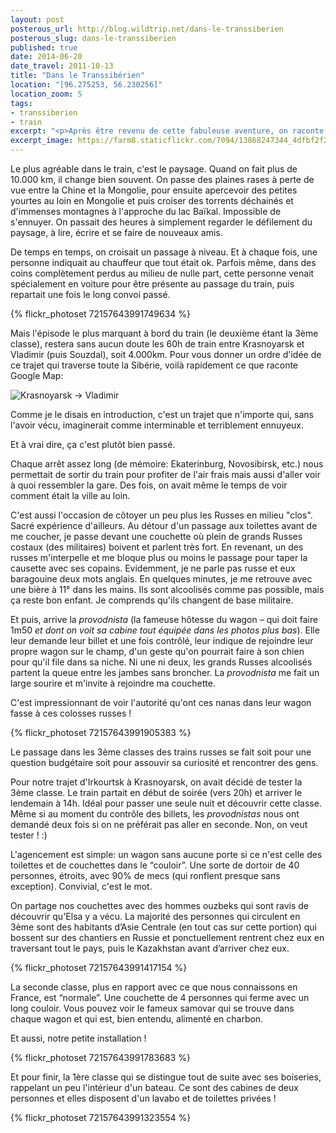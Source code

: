 ```yaml
---
layout: post
posterous_url: http://blog.wildtrip.net/dans-le-transsiberien
posterous_slug: dans-le-transsiberien
published: true
date: 2014-06-20
date_travel: 2011-10-13
title: "Dans le Transsibérien"
location: "[96.275253, 56.230256]"
location_zoom: 5
tags:
- transsiberien
- train
excerpt: "<p>Après être revenu de cette fabuleuse aventure, on raconte sans complexe que passer 60h d'affiler dans un train, ça passe plutôt vite. Même si les aprioris français pour les <i>longs</i> trajets en train sont plutôt “quoi, 6h pour aller à Bayonne, mais c'est ultra méga long !!”.</p><p>Enfin, c'est aussi l'occasion de vous montrer les différentes classes du Transsibérien: de la 1ère à la 3ème.</p>"
excerpt_image: https://farm8.staticflickr.com/7094/13868247344_4dfbf2f270_c.jpg
---
```


Le plus agréable dans le train, c'est le paysage. Quand on fait plus de 10.000 km, il change bien souvent. On passe des plaines rases à perte de vue entre la Chine et la Mongolie, pour ensuite apercevoir des petites yourtes au loin en Mongolie et puis croiser des torrents déchainés et d'immenses montagnes à l'approche du lac Baïkal. Impossible de s'ennuyer. On passait des heures à simplement regarder le défilement du paysage, à lire, écrire et se faire de nouveaux amis.

De temps en temps, on croisait un passage à niveau. Et à chaque fois, une personne indiquait au chauffeur que tout était ok. Parfois même, dans des coins complètement perdus au milieu de nulle part, cette personne venait spécialement en voiture pour être présente au passage du train, puis repartait une fois le long convoi passé.

{% flickr_photoset 72157643991749634 %}

Mais l'épisode le plus marquant à bord du train (le deuxième étant la 3ème classe), restera sans aucun doute les 60h de train entre Krasnoyarsk et Vladimir (puis Souzdal), soit 4.000km. Pour vous donner un ordre d'idée de ce trajet qui traverse toute la Sibérie, voilà rapidement ce que raconte Google Map:

![Krasnoyarsk → Vladimir](http://f.cl.ly/items/0g463r111N2b1c3e0x28/Image%202014-04-25%20at%2010.29.29%20PM.png)

Comme je le disais en introduction, c'est un trajet que n'importe qui, sans l'avoir vécu, imaginerait comme interminable et terriblement ennuyeux.

Et à vrai dire, ça c'est plutôt bien passé.

Chaque arrêt assez long (de mémoire: Ekaterinburg, Novosibirsk, etc.) nous permettait de sortir du train pour profiter de l'air frais mais aussi d'aller voir à quoi ressembler la gare. Des fois, on avait même le temps de voir comment était la ville au loin.

C'est aussi l'occasion de côtoyer un peu plus les Russes en milieu "clos". Sacré expérience d'ailleurs. Au détour d'un passage aux toilettes avant de me coucher, je passe devant une couchette où plein de grands Russes costaux (des militaires) boivent et parlent très fort. En revenant, un des russes m'interpelle et me bloque plus ou moins le passage pour taper la causette avec ses copains. Evidemment, je ne parle pas russe et eux baragouine deux mots anglais. En quelques minutes, je me retrouve avec une bière à 11° dans les mains. Ils sont alcoolisés comme pas possible, mais ça reste bon enfant. Je comprends qu'ils changent de base militaire.

Et puis, arrive la _provodnista_ (la fameuse hôtesse du wagon – qui doit faire 1m50 _et dont on voit sa cabine tout équipée dans les photos plus bas_). Elle leur demande leur billet et une fois contrôlé, leur indique de rejoindre leur propre wagon sur le champ, d'un geste qu'on pourrait faire à son chien pour qu'il file dans sa niche. Ni une ni deux, les grands Russes alcoolisés partent la queue entre les jambes sans broncher. La _provodnista_ me fait un large sourire et m'invite à rejoindre ma couchette.

C'est impressionnant de voir l'autorité qu'ont ces nanas dans leur wagon fasse à ces colosses russes !

{% flickr_photoset 72157643991905383 %}

Le passage dans les 3ème classes des trains russes se fait soit pour une question budgétaire soit pour assouvir sa curiosité et rencontrer des gens.

Pour notre trajet d'Irkourtsk à Krasnoyarsk, on avait décidé de tester la 3ème classe. Le train partait en début de soirée (vers 20h) et arriver le lendemain à 14h. Idéal pour passer une seule nuit et découvrir cette classe. Même si au moment du contrôle des billets, les _provodnistas_ nous ont demandé deux fois si on ne préférait pas aller en seconde. Non, on veut tester ! :)

L'agencement est simple: un wagon sans aucune porte si ce n'est celle des toilettes et de couchettes dans le “couloir”. Une sorte de dortoir de 40 personnes, étroits, avec 90% de mecs (qui ronflent presque sans exception). Convivial, c'est le mot.

On partage nos couchettes avec des hommes ouzbeks qui sont ravis de découvrir qu'Elsa y a vécu. La majorité des personnes qui circulent en 3ème sont des habitants d’Asie Centrale (en tout cas sur cette portion) qui bossent sur des chantiers en Russie et ponctuellement rentrent chez eux en traversant tout le pays, puis le Kazakhstan avant d’arriver chez eux.

{% flickr_photoset 72157643991417154 %}

La seconde classe, plus en rapport avec ce que nous connaissons en France, est “normale”. Une couchette de 4 personnes qui ferme avec un long couloir. Vous pouvez voir le fameux samovar qui se trouve dans chaque wagon et qui est, bien entendu, alimenté en charbon.

Et aussi, notre petite installation !

{% flickr_photoset 72157643991783683 %}

Et pour finir, la 1ère classe qui se distingue tout de suite avec ses boiseries, rappelant un peu l'intérieur d'un bateau. Ce sont des cabines de deux personnes et elles disposent d'un lavabo et de toilettes privées !

{% flickr_photoset 72157643991323554 %}
